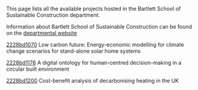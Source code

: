 This page lists all the available projects hosted in the Bartlett School of Sustainable Construction department.

Information about Bartlett School of Sustainable Construction can be found on the [departmental website](https://www.ucl.ac.uk/bartlett/construction)

[2228bd1070](../projects/2228bd1070.md) Low carbon future: Energy-economic modelling for climate change scenarios for stand-alone solar home systems

[2228bd1176](../projects/2228bd1176.md) A digital ontology for human-centred decision-making in a circular built environment

[2228bd1200](../projects/2228bd1200.md) Cost-benefit analysis of decarbonising heating in the UK